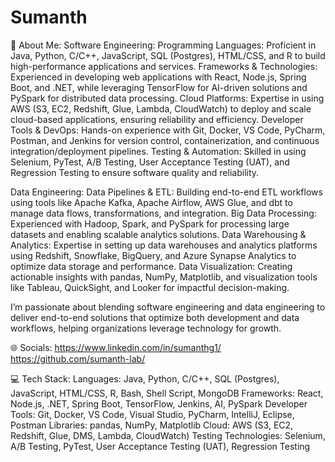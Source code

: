 # Sumanth

💫 About Me:
Software Engineering:
Programming Languages: Proficient in Java, Python, C/C++, JavaScript, SQL (Postgres), HTML/CSS, and R to build high-performance applications and services.
Frameworks & Technologies: Experienced in developing web applications with React, Node.js, Spring Boot, and .NET, while leveraging TensorFlow for AI-driven solutions and PySpark for distributed data processing.
Cloud Platforms: Expertise in using AWS (S3, EC2, Redshift, Glue, Lambda, CloudWatch) to deploy and scale cloud-based applications, ensuring reliability and efficiency.
Developer Tools & DevOps: Hands-on experience with Git, Docker, VS Code, PyCharm, Postman, and Jenkins for version control, containerization, and continuous integration/deployment pipelines.
Testing & Automation: Skilled in using Selenium, PyTest, A/B Testing, User Acceptance Testing (UAT), and Regression Testing to ensure software quality and reliability.

Data Engineering:
Data Pipelines & ETL: Building end-to-end ETL workflows using tools like Apache Kafka, Apache Airflow, AWS Glue, and dbt to manage data flows, transformations, and integration.
Big Data Processing: Experienced with Hadoop, Spark, and PySpark for processing large datasets and enabling scalable analytics solutions.
Data Warehousing & Analytics: Expertise in setting up data warehouses and analytics platforms using Redshift, Snowflake, BigQuery, and Azure Synapse Analytics to optimize data storage and performance.
Data Visualization: Creating actionable insights with pandas, NumPy, Matplotlib, and visualization tools like Tableau, QuickSight, and Looker for impactful decision-making.

I’m passionate about blending software engineering and data engineering to deliver end-to-end solutions that optimize both development and data workflows, helping organizations leverage technology for growth.


🌐 Socials:
https://www.linkedin.com/in/sumanthg1/
https://github.com/sumanth-lab/

💻 Tech Stack:
Languages: Java, Python, C/C++, SQL (Postgres), JavaScript, HTML/CSS, R, Bash, Shell Script, MongoDB
Frameworks: React, Node.js, .NET, Spring Boot, TensorFlow, Jenkins, AI, PySpark
Developer Tools: Git, Docker, VS Code, Visual Studio, PyCharm, IntelliJ, Eclipse, Postman
Libraries: pandas, NumPy, Matplotlib
Cloud: AWS (S3, EC2, Redshift, Glue, DMS, Lambda, CloudWatch)
Testing Technologies: Selenium, A/B Testing, PyTest, User Acceptance Testing (UAT), Regression Testing
